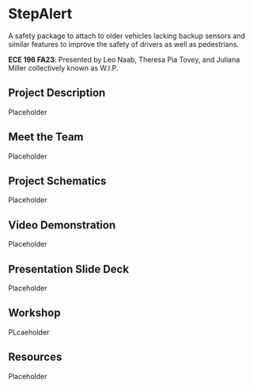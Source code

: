 # StepAlert
A safety package to attach to older vehicles lacking backup sensors and similar features to improve the safety of drivers as well as pedestrians. 

**ECE 196 FA23**: Presented by Leo Naab, Theresa Pia Tovey, and Juliana Miller collectively known as W.I.P.

## Project Description
Placeholder

## Meet the Team
Placeholder

## Project Schematics
Placeholder

## Video Demonstration
Placeholder

## Presentation Slide Deck
Placeholder

## Workshop
PLcaeholder

## Resources
Placeholder
